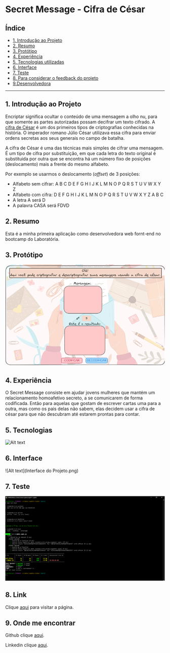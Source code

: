 # Secret Message - Cifra de César

## Índice

* [1. Introdução ao Projeto](#1-Introdução)
* [2. Resumo](#2-Resumo)
* [3. Protótipo](#3-protótipo)
* [4. Experiência](#4-experiência)
* [5. Tecnologias utilizadas](#6-tecnologias-utilizadas)
* [6. Interface](#7-interface)
* [7. Teste](#8-teste)
* [8. Para considerar o feedback do projeto](#9-para-considerar-o-feedback-do-projeto)
* [9.Desenvolvedora](#10-desenvolvedora)

***

## 1. Introdução ao Projeto

Encriptar significa ocultar o conteúdo de uma mensagem a olho nu,
para que somente as partes autorizadas possam decifrar um texto cifrado.
A [cifra de César](https://pt.wikipedia.org/wiki/Cifra_de_C%C3%A9sar)
é um dos primeiros tipos de criptografias conhecidas na história.
O imperador romano Júlio César utilizava essa cifra para enviar
ordens secretas aos seus generais no campo de batalha.

A cifra de César é uma das técnicas mais simples de cifrar uma mensagem. É um
tipo de cifra por substituição, em que cada letra do texto original é
substituida por outra que se encontra há um número fixo de posições
(deslocamento) mais a frente do mesmo alfabeto.

Por exemplo se usarmos o deslocamento (_offset_) de 3 posições:

* Alfabeto sem cifrar: A B C D E F G H I J K L M N O P Q R S T U V W X Y Z
* Alfabeto com cifra:  D E F G H I J K L M N O P Q R S T U V W X Y Z A B C
* A letra A será D
* A palavra CASA será FDVD

## 2. Resumo

Esta é a minha primeira aplicação como desenvolvedora web fornt-end no bootcamp do Laboratória.

## 3. Protótipo

![Alt text](Protótipo.png)

## 4. Experiência

O Secret Message consiste em ajudar jovens mulheres que mantém um relacionamento homoafetivo secreto, a se comunicarem de forma codificada. Então para aquelas que gostam de escrever cartas uma para a outra, mas como os pais delas não sabem, elas decidem usar a cifra de césar para que não descubram até estarem prontas para contar.

## 5. Tecnologias

![Alt text](html-css-javascript.png)

## 6. Interface

![Alt text](Interface do Projeto.png)

## 7. Teste
![Alt text](Test.png)

## 8. Link

Clique [aqui](https://laiscosta25.github.io/SAP011-cipher/src/) para visitar a página.

## 9. Onde me encontrar

Github clique [aqui](https://laiscosta25.github.io/).

Linkedin clique [aqui](https://www.linkedin.com/in/la%C3%ADs-costa-859084265/).